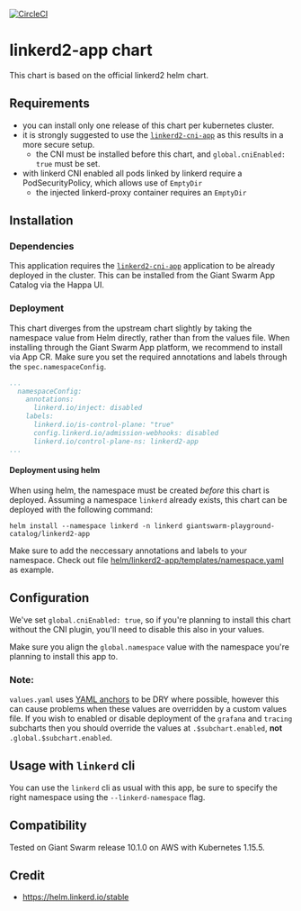 [![CircleCI](https://circleci.com/gh/giantswarm/linkerd2-app.svg?style=shield)](https://circleci.com/gh/giantswarm/linkerd2-app)

# linkerd2-app chart

This chart is based on the official linkerd2 helm chart.

## Requirements

- you can install only one release of this chart per kubernetes cluster.
- it is strongly suggested to use the [`linkerd2-cni-app`](https://github.com/giantswarm/linkerd2-cni-app) as this results in a more secure setup.
  - the CNI must be installed before this chart, and `global.cniEnabled: true` must be set.
- with linkerd CNI enabled all pods linked by linkerd require a PodSecurityPolicy, which allows use of `EmptyDir`
  - the injected linkerd-proxy container requires an `EmptyDir`

## Installation

### Dependencies

This application requires the [`linkerd2-cni-app`](https://github.com/giantswarm/linkerd2-cni-app)
application to be already deployed in the cluster. This can be installed from the Giant Swarm
App Catalog via the Happa UI.

### Deployment

This chart diverges from the upstream chart slightly by taking the namespace value from Helm
directly, rather than from the values file. When installing through the Giant Swarm App platform, we recommend
to install via App CR. Make sure you set the required annotations and labels through the `spec.namespaceConfig`.

```yaml
...
  namespaceConfig:
    annotations:
      linkerd.io/inject: disabled
    labels:
      linkerd.io/is-control-plane: "true"
      config.linkerd.io/admission-webhooks: disabled
      linkerd.io/control-plane-ns: linkerd2-app
...
```

#### Deployment using helm

When using helm, the namespace must be created _before_
this chart is deployed. Assuming a namespace `linkerd` already exists, this chart can be
deployed with the following command:

```text
helm install --namespace linkerd -n linkerd giantswarm-playground-catalog/linkerd2-app
```

Make sure to add the neccessary annotations and labels to your namespace. Check out file [helm/linkerd2-app/templates/namespace.yaml](helm/linkerd2-app/templates/namespace.yaml) as example.

## Configuration

We've set `global.cniEnabled: true`, so if you're planning to install this chart
without the CNI plugin, you'll need to disable this also in your values.

Make sure you align the `global.namespace` value with the namespace you're planning to install this
app to.

### Note:

`values.yaml` uses [YAML anchors](https://helm.sh/docs/chart_template_guide/yaml_techniques/#yaml-anchors) to
be DRY where possible, however this can cause problems when these values are overridden by a custom
values file. If you wish to enabled or disable deployment of the `grafana` and `tracing` subcharts
then you should override the values at `.$subchart.enabled`, **not** `.global.$subchart.enabled`.

## Usage with `linkerd` cli

You can use the `linkerd` cli as usual with this app, be sure to specify the right namespace using the `--linkerd-namespace` flag.

## Compatibility

Tested on Giant Swarm release 10.1.0 on AWS with Kubernetes 1.15.5.

## Credit

* https://helm.linkerd.io/stable
